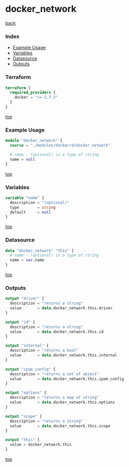 # docker_network

[back](../docker.md)

### Index

- [Example Usage](#example-usage)
- [Variables](#variables)
- [Datasource](#datasource)
- [Outputs](#outputs)

### Terraform

```terraform
terraform {
  required_providers {
    docker = ">= 2.7.2"
  }
}
```

[top](#index)

### Example Usage

```terraform
module "docker_network" {
  source = "./modules/docker/d/docker_network"

  # name - (optional) is a type of string
  name = null
}
```

[top](#index)

### Variables

```terraform
variable "name" {
  description = "(optional)"
  type        = string
  default     = null
}
```

[top](#index)

### Datasource

```terraform
data "docker_network" "this" {
  # name - (optional) is a type of string
  name = var.name
}
```

[top](#index)

### Outputs

```terraform
output "driver" {
  description = "returns a string"
  value       = data.docker_network.this.driver
}

output "id" {
  description = "returns a string"
  value       = data.docker_network.this.id
}

output "internal" {
  description = "returns a bool"
  value       = data.docker_network.this.internal
}

output "ipam_config" {
  description = "returns a set of object"
  value       = data.docker_network.this.ipam_config
}

output "options" {
  description = "returns a map of string"
  value       = data.docker_network.this.options
}

output "scope" {
  description = "returns a string"
  value       = data.docker_network.this.scope
}

output "this" {
  value = docker_network.this
}
```

[top](#index)